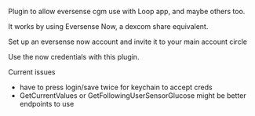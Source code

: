 Plugin to allow eversense cgm use with Loop app, and maybe others too.

It works by using Eversense Now, a dexcom share equivalent.

Set up an eversense now account and invite it to your main account circle

Use the now credentials with this plugin.

Current issues
- have to press login/save twice for keychain to accept creds
- GetCurrentValues or GetFollowingUserSensorGlucose might be better endpoints to use
  
